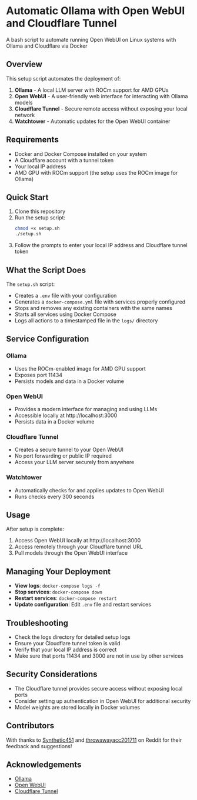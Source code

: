 # Automatic Ollama with Open WebUI and Cloudflare Tunnel

A bash script to automate running Open WebUI on Linux systems with Ollama and Cloudflare via Docker 

## Overview

This setup script automates the deployment of:

1. **Ollama** - A local LLM server with ROCm support for AMD GPUs
2. **Open WebUI** - A user-friendly web interface for interacting with Ollama models
3. **Cloudflare Tunnel** - Secure remote access without exposing your local network
4. **Watchtower** - Automatic updates for the Open WebUI container

## Requirements

- Docker and Docker Compose installed on your system
- A Cloudflare account with a tunnel token
- Your local IP address
- AMD GPU with ROCm support (the setup uses the ROCm image for Ollama)

## Quick Start

1. Clone this repository
2. Run the setup script:
   ```bash
   chmod +x setup.sh
   ./setup.sh
   ```
3. Follow the prompts to enter your local IP address and Cloudflare tunnel token

## What the Script Does

The `setup.sh` script:

- Creates a `.env` file with your configuration
- Generates a `docker-compose.yml` file with services properly configured
- Stops and removes any existing containers with the same names
- Starts all services using Docker Compose
- Logs all actions to a timestamped file in the `logs/` directory

## Service Configuration

### Ollama
- Uses the ROCm-enabled image for AMD GPU support
- Exposes port 11434
- Persists models and data in a Docker volume

### Open WebUI
- Provides a modern interface for managing and using LLMs
- Accessible locally at http://localhost:3000
- Persists data in a Docker volume

### Cloudflare Tunnel
- Creates a secure tunnel to your Open WebUI
- No port forwarding or public IP required
- Access your LLM server securely from anywhere

### Watchtower
- Automatically checks for and applies updates to Open WebUI
- Runs checks every 300 seconds

## Usage

After setup is complete:

1. Access Open WebUI locally at http://localhost:3000
2. Access remotely through your Cloudflare tunnel URL
3. Pull models through the Open WebUI interface

## Managing Your Deployment

- **View logs**: `docker-compose logs -f`
- **Stop services**: `docker-compose down`
- **Restart services**: `docker-compose restart`
- **Update configuration**: Edit `.env` file and restart services

## Troubleshooting

- Check the logs directory for detailed setup logs
- Ensure your Cloudflare tunnel token is valid
- Verify that your local IP address is correct
- Make sure that ports 11434 and 3000 are not in use by other services

## Security Considerations

- The Cloudflare tunnel provides secure access without exposing local ports
- Consider setting up authentication in Open WebUI for additional security
- Model weights are stored locally in Docker volumes

## Contributors

With thanks to [Synthetic451](https://www.reddit.com/user/Synthetic451/) and [throwawayacc201711](https://www.reddit.com/user/throwawayacc201711/) on Reddit for their feedback and suggestions!

## Acknowledgements

- [Ollama](https://github.com/ollama/ollama)
- [Open WebUI](https://github.com/open-webui/open-webui)
- [Cloudflare Tunnel](https://developers.cloudflare.com/cloudflare-one/connections/connect-apps/)
